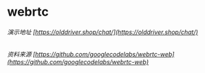 # webrtc 
###### 演示地址 [https://olddriver.shop/chat/](https://olddriver.shop/chat/)
###### 资料来源 [https://github.com/googlecodelabs/webrtc-web](https://github.com/googlecodelabs/webrtc-web)
